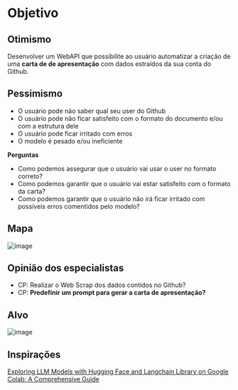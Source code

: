 # Objetivo

## Otimismo
Desenvolver um WebAPI que possibilite ao usuário automatizar a criação de uma **carta de de apresentação** com dados estraídos da sua conta do Github.

## Pessimismo
- O usuário pode não saber qual seu user do Github
- O usuário pode não ficar satisfeito com o formato do documento e/ou com a estrutura dele
- O usuário pode ficar irritado com erros
- O modelo é pesado e/ou ineficiente

**Perguntas**
- Como podemos assegurar que o usuário vai usar o user no formato correto?
- Como podemos garantir que o usuário vai estar satisfeito com o formato da carta?
- Como podemos garantir que o usuário não irá ficar irritado com possíveis erros comentidos pelo modelo?

## Mapa

![image](https://github.com/user-attachments/assets/f8893185-13ea-4ae6-9bfb-af64b108281c)


## Opinião dos especialistas

- CP: Realizar o Web Scrap dos dados contidos no Github?
- CP: **Predefinir um prompt para gerar a carta de apresentação?**

  
## Alvo
![image](https://github.com/user-attachments/assets/5912155b-3710-4387-a904-f09e12e777c1)

## Inspirações
[Exploring LLM Models with Hugging Face and Langchain Library on Google Colab: A Comprehensive Guide](https://medium.com/@givkashi/exploring-llm-models-with-hugging-face-and-langchain-library-on-google-colab-a-comprehensive-guide-4994e7ed5c06)
